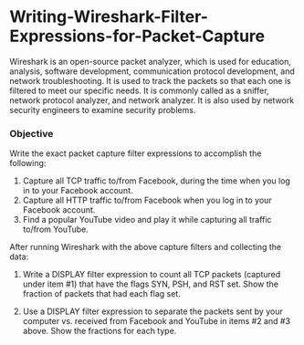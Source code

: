 # Writing-Wireshark-Filter-Expressions-for-Packet-Capture

Wireshark is an open-source packet analyzer, which is used for education, analysis, software development, communication protocol development, and network troubleshooting.
It is used to track the packets so that each one is filtered to meet our specific needs. It is commonly called as a sniffer, network protocol analyzer, and network analyzer. It is also used by network security engineers to examine security problems. 


### Objective

Write the exact packet capture filter expressions to accomplish the following: 

1.	Capture all TCP traffic to/from Facebook, during the time when you log in to your Facebook account.
2.	Capture all HTTP traffic to/from Facebook when you log in to your Facebook account.
3.	Find a popular YouTube video and play it while capturing all traffic to/from YouTube.

After running Wireshark with the above capture filters and collecting the data:
1.	Write a DISPLAY filter expression to count all TCP packets (captured under item #1) that have the flags SYN, PSH, and RST set. Show the fraction of packets that had each flag set. 

2.	Use a DISPLAY filter expression to separate the packets sent by your computer vs. received from Facebook and YouTube in items #2 and #3 above. Show the fractions for each type.
